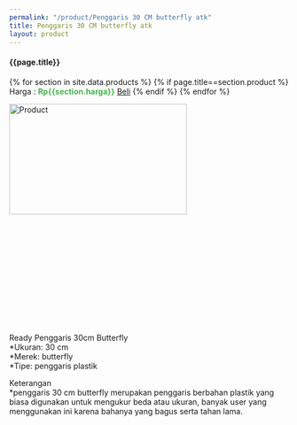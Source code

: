 ```yaml
---
permalink: "/product/Penggaris 30 CM butterfly atk"
title: Penggaris 30 CM butterfly atk
layout: product
---
```


#### {{page.title}}

{% for section in site.data.products %}
	{% if page.title==section.product %}
Harga : <span style="color:#42b549">**Rp{{section.harga}}**</span>  <a class="btn btn-success" href="http://api.whatsapp.com/send?phone={{site.whatsapp}}&text=kak saya mau beli {{page.title}} () 1 buah bayarnya di kampus ia kak %3A)" style="width:100px;">Beli</a>
	{% endif %}
{% endfor %}

<image src="{{site.baseurl}}/img/Penggaris 30 CM butterfly atk.jpg" alt="Product" width="80%" height="50%" style="max-width:400px;max-height:400px"/>

Ready Penggaris 30cm Butterfly  
*Ukuran: 30 cm  
*Merek: butterfly  
*Tipe: penggaris plastik  
  
Keterangan  
*penggaris 30 cm butterfly merupakan penggaris berbahan plastik yang biasa digunakan untuk mengukur beda atau ukuran, banyak user yang menggunakan ini karena bahanya yang bagus serta tahan lama.